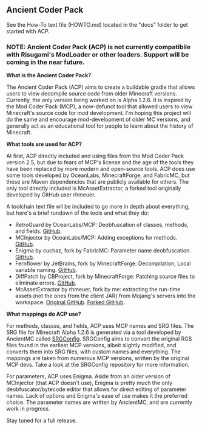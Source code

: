 ## Ancient Coder Pack ##

See the How-To text file (HOWTO.md) located in the "docs" folder to get started with ACP.

### NOTE: Ancient Coder Pack (ACP) is not currently compatibile with Risugami's ModLoader or other loaders. Support will be coming in the near future. ###


**What is the Ancient Coder Pack?**

The Ancient Coder Pack (ACP) aims to create a buildable gradle that allows users to view decompile source
code from older Minecraft versions. Currently, the only version being worked on is Alpha 1.2.6. It is inspired
by the Mod Coder Pack (MCP), a now-defunct tool that allowed users to view Minecraft's source code for mod development.
I'm hoping this project will do the same and encourage mod-development of older MC versions, and generally act as an educational
tool for people to learn about the history of Minecraft.

**What tools are used for ACP?**

At first, ACP directly included and using files from the Mod Coder Pack version 2.5, but due to fears of MCP's license 
and the age of the tools they have been replaced by more modern and open-source tools. ACP does use some tools developed by 
OceanLabs, MinecraftForge, and FabricMC, but these are Maven dependencies that are publicly available for others.
The only tool directly included is McAssetExtractor, a forked tool originally developed by GitHub user rhmeuer.

A toolchain text file wll be included to go more in depth about everything, but here's a brief rundown of the tools 
and what they do:

- RetroGuard by OceanLabs/MCP: Deobfuscation of classes, methods, and fields. [GitHub](https://github.com/ModCoderPack/Retroguard).
- MCInjector by OceanLabs/MCP: Adding exceptions for methods. [GitHub](https://github.com/ModCoderPack/MCInjector).
- Enigma by cuchaz, fork by FabricMC: Parameter name deobfuscation. [GitHub](https://github.com/FabricMC/Enigma).
- Fernflower by JetBrains, fork by MinecraftForge: Decompilation, Local variable naming. [GitHub](https://github.com/MinecraftForge/FernFlower).
- DiffPatch by CBProject, fork by MinecraftForge: Patching source files to eliminate errors. [GitHub](https://github.com/MinecraftForge/DiffPatch).
- McAssetExtractor by rhmeuer, fork by me: extracting the run-time assets (not the ones from the client JAR) from Mojang's servers 
into the workspace. [Original GitHub](https://github.com/rmheuer/McAssetExtractor). [Forked GitHub](https://github.com/moist-mason/McAssetExtractor).

**What mappings do ACP use?**

For methods, classes, and fields, ACP uses MCP names and SRG files. The SRG file for Minecraft Alpha 1.2.6 is generated via a tool
developed by AncientMC called [SRGConfig](https://github.com/moist-mason/SRGConfig). SRGConfig aims to convert the original RGS files
found in the earliest MCP versions, albeit slightly modified, and converts them into SRG files, with custom names and everything.
The mappings are taken from numerous MCP versions, written by the original MCP devs. Take a look at the SRGConfig 
repository for more information. 

For parameters, ACP uses Enigma. Aside from an older version of MCInjector (that ACP doesn't use), Enigma is pretty much the only 
deobfuscator/bytecode editor that allows for direct editing of parameter names. Lack of options and Enigma's 
ease of use makes it the preferred choice. The parameter names are written by AncientMC, and are currently work in progress.

Stay tuned for a full release.
